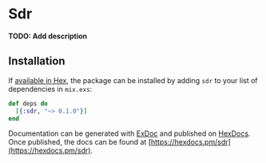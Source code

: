 # Sdr

**TODO: Add description**

## Installation

If [available in Hex](https://hex.pm/docs/publish), the package can be installed
by adding `sdr` to your list of dependencies in `mix.exs`:

```elixir
def deps do
  [{:sdr, "~> 0.1.0"}]
end
```

Documentation can be generated with [ExDoc](https://github.com/elixir-lang/ex_doc)
and published on [HexDocs](https://hexdocs.pm). Once published, the docs can
be found at [https://hexdocs.pm/sdr](https://hexdocs.pm/sdr).

